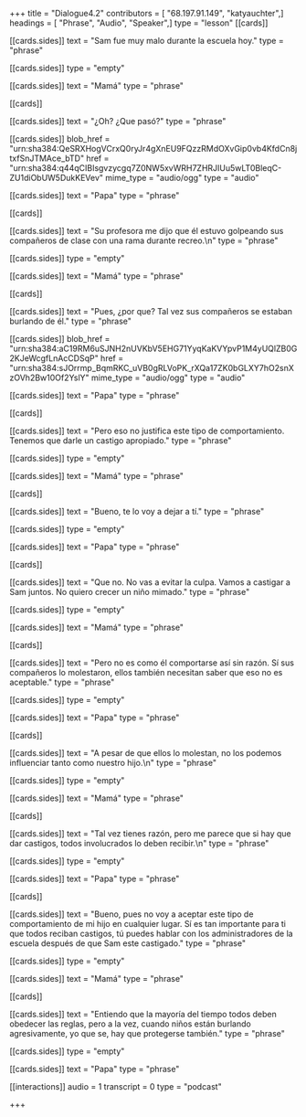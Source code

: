 +++
title = "Dialogue4.2"
contributors = [ "68.197.91.149", "katyauchter",]
headings = [ "Phrase", "Audio", "Speaker",]
type = "lesson"
[[cards]]

[[cards.sides]]
text = "Sam fue muy malo durante la escuela hoy."
type = "phrase"

[[cards.sides]]
type = "empty"

[[cards.sides]]
text = "Mamá"
type = "phrase"

[[cards]]

[[cards.sides]]
text = "¿Oh? ¿Que pasó?"
type = "phrase"

[[cards.sides]]
blob_href = "urn:sha384:QeSRXHogVCrxQ0ryJr4gXnEU9FQzzRMdOXvGip0vb4KfdCn8jtxfSnJTMAce_bTD"
href = "urn:sha384:q44qCIBIsgvzycgq7Z0NW5xvWRH7ZHRJIUu5wLT0BleqC-ZU1diObUW5DukKEVev"
mime_type = "audio/ogg"
type = "audio"

[[cards.sides]]
text = "Papa"
type = "phrase"

[[cards]]

[[cards.sides]]
text = "Su profesora me dijo que él estuvo golpeando sus compañeros de clase con una rama durante recreo.\n"
type = "phrase"

[[cards.sides]]
type = "empty"

[[cards.sides]]
text = "Mamá"
type = "phrase"

[[cards]]

[[cards.sides]]
text = "Pues, ¿por que? Tal vez sus compañeros se estaban burlando de él."
type = "phrase"

[[cards.sides]]
blob_href = "urn:sha384:aC19RM6uSJNH2nUVKbV5EHG71YyqKaKVYpvP1M4yUQlZB0G2KJeWcgfLnAcCDSqP"
href = "urn:sha384:sJOrrmp_BqmRKC_uVB0gRLVoPK_rXQa17ZK0bGLXY7hO2snXzOVh2Bw10Of2YslY"
mime_type = "audio/ogg"
type = "audio"

[[cards.sides]]
text = "Papa"
type = "phrase"

[[cards]]

[[cards.sides]]
text = "Pero eso no justifica este tipo de comportamiento.  Tenemos que darle un castigo apropiado."
type = "phrase"

[[cards.sides]]
type = "empty"

[[cards.sides]]
text = "Mamá"
type = "phrase"

[[cards]]

[[cards.sides]]
text = "Bueno, te lo voy a dejar a tí."
type = "phrase"

[[cards.sides]]
type = "empty"

[[cards.sides]]
text = "Papa"
type = "phrase"

[[cards]]

[[cards.sides]]
text = "Que no. No vas a evitar la culpa.  Vamos a castigar a Sam juntos.  No quiero crecer un niño mimado."
type = "phrase"

[[cards.sides]]
type = "empty"

[[cards.sides]]
text = "Mamá"
type = "phrase"

[[cards]]

[[cards.sides]]
text = "Pero no es como él comportarse así sin razón.  Sí sus compañeros lo molestaron, ellos también necesitan saber que eso no es aceptable."
type = "phrase"

[[cards.sides]]
type = "empty"

[[cards.sides]]
text = "Papa"
type = "phrase"

[[cards]]

[[cards.sides]]
text = "A pesar de que ellos lo molestan, no los podemos influenciar tanto como nuestro hijo.\n"
type = "phrase"

[[cards.sides]]
type = "empty"

[[cards.sides]]
text = "Mamá"
type = "phrase"

[[cards]]

[[cards.sides]]
text = "Tal vez tienes razón, pero me parece que si hay que dar castigos, todos involucrados lo deben recibir.\n"
type = "phrase"

[[cards.sides]]
type = "empty"

[[cards.sides]]
text = "Papa"
type = "phrase"

[[cards]]

[[cards.sides]]
text = "Bueno, pues no voy a aceptar este tipo de comportamiento de mi hijo en cualquier lugar.  Sí es tan importante para ti que todos reciban castigos, tú puedes hablar con los administradores de la escuela después de que Sam este castigado."
type = "phrase"

[[cards.sides]]
type = "empty"

[[cards.sides]]
text = "Mamá"
type = "phrase"

[[cards]]

[[cards.sides]]
text = "Entiendo que la mayoría del tiempo todos deben obedecer las reglas, pero a la vez, cuando niños están burlando agresivamente, yo que se, hay que protegerse también."
type = "phrase"

[[cards.sides]]
type = "empty"

[[cards.sides]]
text = "Papa"
type = "phrase"

[[interactions]]
audio = 1
transcript = 0
type = "podcast"

+++

